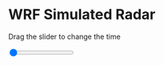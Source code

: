 <h1>WRF Simulated Radar</h1>
<p>Drag the slider to change the time</p>

<div class="slidecontainer">
<input oninput='setImage(this)' class="slider" type="range" min="0" max="5" value="0" step="1" />
<img id='img'/>
</div>

<script>
var img = document.getElementById('img');
var img_array = ['/assets/images/wrf/rf_wrfout_d01_2020-05-11_12:00:00.png',
'/assets/images/wrf/rf_wrfout_d01_2020-05-11_13:00:00.png',
'/assets/images/wrf/rf_wrfout_d01_2020-05-11_14:00:00.png',
'/assets/images/wrf/rf_wrfout_d01_2020-05-11_15:00:00.png',
'/assets/images/wrf/rf_wrfout_d01_2020-05-11_16:00:00.png',];
function setImage(obj)
{
        var value = obj.value;
        img.src = img_array[value];

}
</script>
